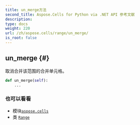 ```yaml
---
title: un_merge方法
second_title: Aspose.Cells for Python via .NET API 参考文献
description:
type: docs
weight: 220
url: /zh/aspose.cells/range/un_merge/
is_root: false
---
```

##  un_merge {#}
取消合并该范围的合并单元格。



```python
def un_merge(self):
    ...
```





### 也可以看看
* 模块[`aspose.cells`](../../)
* 类 [`Range`](/cells/python-net/zh/aspose.cells/range)
